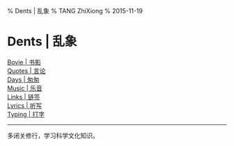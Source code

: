 % Dents | 乱象
% TANG ZhiXiong
% 2015-11-19

Dents | 乱象
============

<!--
<div class="posts">
#. [Bovie | 书影](douban.html)
#. [Music | 乐音](xiami.html)
#. [Links | 链签](links.html)
#. [Reads | 斋读](reads.html)
</div>-->

<div id="buckets">

<div><a href="douban.html">Bovie | 书影</a></div>
<!--
<div><a href="xiami.html">Music | 乐音</a></div>
-->
<div><a href="quotes.html">Quotes | 言论</a></div>
<div><a href="days.html">Days | 匆匆</a></div>
<div><a href="xiami.html">Music | 乐音</a></div>
<div><a href="links.html">Links | 链签</a></div>
<div><a href="lyrics.html">Lyrics | 听写</a></div>
<div><a href="typing.html">Typing | 打字</a></div>

</div>

---

多闭关修行，学习科学文化知识。
